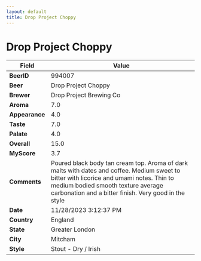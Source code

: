 ```yaml
---
layout: default
title: Drop Project Choppy
---
```


# Drop Project Choppy

| Field         | Value     |
|---------------|-----------|
| **BeerID** | 994007 |
| **Beer** | Drop Project Choppy |
| **Brewer** | Drop Project Brewing Co |
| **Aroma** | 7.0 |
| **Appearance** | 4.0 |
| **Taste** | 7.0 |
| **Palate** | 4.0 |
| **Overall** | 15.0 |
| **MyScore** | 3.7 |
| **Comments** | Poured black body tan cream top. Aroma of dark malts with dates and coffee. Medium sweet to bitter with licorice and umami notes. Thin to medium bodied smooth texture average carbonation and a bitter finish. Very good in the style  |
| **Date** | 11/28/2023 3:12:37 PM |
| **Country** | England |
| **State** | Greater London |
| **City** | Mitcham |
| **Style** | Stout - Dry / Irish |
